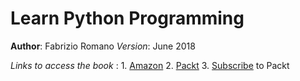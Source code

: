# Learn Python Programming

**Author**: Fabrizio Romano
*Version*: June 2018

_Links to access the book_ : 
    1. [Amazon](https://www.amazon.com/Learn-Python-Programming-no-nonsense-programming/dp/1788996666)
    2. [Packt](https://www.packtpub.com/free-ebook/learn-python-programming-second-edition/9781788996662)
    3. [Subscribe](subscription.packthub.com) to Packt
